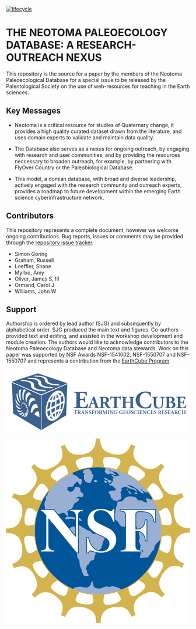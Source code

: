 <!-- badges: start -->

[![lifecycle](https://img.shields.io/badge/lifecycle-archived-orange.svg)](https://dx.doi.org/10.1017/9781108681582)

<!-- badges: end -->


# THE NEOTOMA PALEOECOLOGY DATABASE: A RESEARCH-OUTREACH NEXUS

This repository is the source for a paper by the members of the Neotoma Paleoecological Database for a special issue to be released by the Palentological Society on the use of web-resources for teaching in the Earth sciences.

## Key Messages

* Neotoma is a critical resource for studies of Quaternary change, it provides a high quality curated dataset drawn from the literature, and uses domain experts to validate and maintain data quality.

* The Database also serves as a nexus for ongoing outreach, by engaging with research and user communities, and by providing the resources neccessary to broaden outreach, for example, by partnering with FlyOver Country or the Paleobiological Database.

* This model, a domian database, with broad and diverse leadership, actively engaged with the research community and outreach experts, provides a roadmap to future development within the emerging Earth science cyberinfrastructure network.

## Contributors

This repository represents a complete document, however we welcome ongoing contributions.  Bug reports, issues or comments may be provided through the [repository issue tracker](https://github.com/NeotomaDB/Education_Paper/issues).

* Simon Goring
* Graham, Russell
* Loeffler, Shane
* Myrbo, Amy
* Oliver, James S, III
* Ormand, Carol J
* Williams, John W

## Support

Authorship is ordered by lead author (SJG) and subsequently by alphabetical order. SJG produced the main text and figures. Co-authors provided text and editing, and assisted in the workshop development and module creation. The authors would like to acknowledge contributors to the Neotoma Paleoecology Database and Neotoma data stewards. Work on this paper was supported by NSF Awards NSF-1541002, NSF-1550707 and NSF-1550707 and represents a contribution from the [EarthCube Program](https://www.earthcube.org/).

![](figures/logo_earthcube_full_horizontal.png)

![](figures/nsf4.png)
